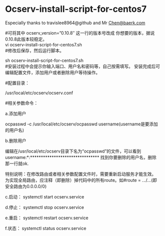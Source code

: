 # Ocserv-install-script-for-centos7
Especially thanks to travislee8964@github and Mr Chen@baerk.com

#可将其中 ocserv_version=”0.10.8″ 这一行的版本号改成 你想要的版本，据说0.10.8此版本较稳定。<br>
vi ocserv-install-script-for-centos7.sh<br>
#修改后保存，然后运行脚本。

sh ocserv-install-script-for-centos7.sh<br>
#安装过程中会提示你输入端口、用户名和密码等，自己按需填写。 安装完成后可编辑配置文件，添加用户或者删除用户等待操作。

#配置目录：

/usr/local/etc/ocserv/ocserv.conf

#相关参数命令：

a.添加用户

ocpasswd -c /usr/local/etc/ocserv/ocpasswd username(username是要添加的用户名)

b.删除用户

编辑在/usr/local/etc/ocserv目录下名为“ocpasswd”的文件，可以看到
username:*:********************************
找到你要删除的用户名，删除那一行就ok.

特别说明：在修改路由或者相关参数配置文件时，需要重新启动服务才能生效。
为实现全局路由，应注释（即删除）掉代码中的所有route。如#route = *.*.*.*/*.*.*.*(即安全路由为0.0.0.0/0)

c.启动：
systemctl start ocserv.service

d.停止：
systemctl stop ocserv.service

e.重启：
systemctl restart ocserv.service

f.状态：
systemctl status ocserv.service

